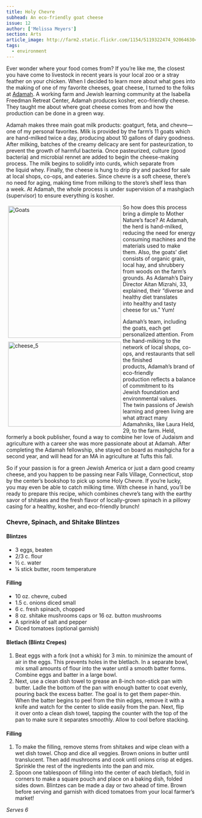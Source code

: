 ```yaml
---
title: Holy Chevre
subhead: An eco-friendly goat cheese
issue: 12
author: ['Melissa Meyers']
section: Arts
article_image: http://farm2.static.flickr.com/1154/5119322474_920646304a.jpg
tags:
  - environment
---
```

Ever wonder where your food comes&nbsp;from? If you&rsquo;re like me, the closest you&nbsp;have come to livestock in recent years&nbsp;is your local zoo or a stray feather on&nbsp;your chicken. When I decided to learn more&nbsp;about what goes into the making of one of&nbsp;my favorite cheeses, goat cheese, I turned to&nbsp;the folks at <a href="http://isabellafreedman.org/adamah">Adamah</a>. A working farm and Jewish learning&nbsp;community at the Isabella Freedman Retreat&nbsp;Center, Adamah produces kosher, eco-friendly&nbsp;cheese. They taught me about where goat&nbsp;cheese comes from and how the production&nbsp;can be done in a green way.

Adamah makes three main goat milk&nbsp;products: goatgurt, feta, and chevre&mdash;one of&nbsp;my personal favorites. Milk is provided by&nbsp;the farm&rsquo;s 11 goats which are hand-milked&nbsp;twice a day, producing about 10 gallons of&nbsp;dairy goodness. After milking, batches of the&nbsp;creamy delicacy are sent for pasteurization,&nbsp;to prevent the growth of harmful bacteria.&nbsp;Once pasteurized, culture (good bacteria)&nbsp;and microbial rennet are added to begin the&nbsp;cheese-making process. The milk begins to&nbsp;solidify into curds, which separate from the&nbsp;liquid whey. Finally, the cheese is hung to&nbsp;drip dry and packed for sale at local shops,&nbsp;co-ops, and eateries. Since chevre is a soft&nbsp;cheese, there&rsquo;s no need for aging, making time&nbsp;from milking to the store&rsquo;s shelf less than a&nbsp;week. At Adamah, the whole process is under&nbsp;supervision of a mashgiach (supervisor) to&nbsp;ensure everything is kosher.

<a href="http://www.flickr.com/photos/presentensegroup/5119395328/" title="goats_5 by PresenTense Group, on Flickr"><img align="left" alt="Goats" height="350" hspace="5" src="http://farm5.static.flickr.com/4008/5119395328_5e5144bf2e.jpg" vspace="5" width="300" /></a>

So how does this process bring a dimple&nbsp;to Mother Nature&rsquo;s face? At Adamah, the herd&nbsp;is hand-milked, reducing the need for energy consuming&nbsp;machines and the materials used&nbsp;to make them. Also, the goats&rsquo; diet consists of&nbsp;organic grain, local hay, and shrubbery from&nbsp;woods on the farm&rsquo;s grounds. As Adamah&rsquo;s&nbsp;Dairy Director Aitan Mizrahi, 33, explained,&nbsp;their &ldquo;diverse and healthy diet translates into&nbsp;healthy and tasty cheese for us.&rdquo; Yum!

<a href="http://www.flickr.com/photos/presentensegroup/5118722311/" title="cheese_5 by PresenTense Group, on Flickr"><img align="left" alt="cheese_5" height="225" hspace="5" src="http://farm5.static.flickr.com/4125/5118722311_9339073c2a.jpg" vspace="5" width="300" /></a>

Adamah&rsquo;s team, including the goats, each&nbsp;get personalized attention. From the hand-milking&nbsp;to the network of local shops, co-ops,&nbsp;and restaurants that sell the finished products,&nbsp;Adamah&rsquo;s brand of eco-friendly production&nbsp;reflects a balance of commitment to its Jewish&nbsp;foundation and environmental values. The&nbsp;twin passions of Jewish learning and green&nbsp;living are what attract many Adamahniks, like&nbsp;Laura Held, 29, to the farm. Held, formerly a&nbsp;book publisher, found a way to combine her&nbsp;love of Judaism and agriculture with a career&nbsp;she was more passionate about at Adamah.&nbsp;After completing the Adamah fellowship, she&nbsp;stayed on board as mashgicha for a second&nbsp;year, and will head for an MA in agriculture&nbsp;at Tufts this fall.

So if your passion is for a green Jewish&nbsp;America or just a darn good creamy cheese,&nbsp;and you happen to be passing near Falls Village,&nbsp;Connecticut, stop by the center&rsquo;s bookshop to&nbsp;pick up some Holy Chevre. If you&rsquo;re lucky, you&nbsp;may even be able to catch milking time. With&nbsp;cheese in hand, you&rsquo;ll be ready to prepare this&nbsp;recipe, which combines chevre&rsquo;s tang with the&nbsp;earthy savor of shitakes and the fresh flavor of&nbsp;locally-grown spinach in a pillowy casing for a&nbsp;healthy, kosher, and eco-friendly brunch!

### Chevre, Spinach, and Shitake Blintzes

#### Blintzes
- 3 eggs, beaten
- 2/3 c. flour
- &frac12; c. water
- &frac14; stick butter, room temperature

#### Filling

- 10 oz. chevre, cubed
- 1.5 c. onions diced small
- 6 c. fresh spinach, chopped
- 8 oz. shitake mushrooms caps or 16 oz. button mushrooms
- A sprinkle of salt and pepper
- Diced tomatoes (optional garnish)

#### Bletlach (Blintz Crepes)

1. Beat eggs with a fork (not a whisk) for 3 min. to minimize the amount of air in the&nbsp;eggs. This prevents holes in the bletlach. In a separate bowl, mix small amounts of flour&nbsp;into the water until a smooth batter forms. Combine eggs and batter in a large bowl.&nbsp;
2. Next, use a clean dish towel to grease an 8-inch non-stick pan with butter. Ladle the&nbsp;bottom of the pan with enough batter to coat evenly, pouring back the excess batter.&nbsp;The goal is to get them paper-thin. When the batter begins to peel from the thin edges,&nbsp;remove it with a knife and watch for the center to slide easily from the pan. Next, flip it&nbsp;over onto a clean dish towel, tapping the counter with the top of the pan to make sure it&nbsp;separates smoothly. Allow to cool before stacking.

#### Filling

1. To make the filling, remove stems from shitakes and wipe clean with a wet dish&nbsp;towel. Chop and dice all veggies. Brown onions in butter until translucent. Then add&nbsp;mushrooms and cook until onions crisp at edges. Sprinkle the rest of the ingredients&nbsp;into the pan and mix.
2. Spoon one tablespoon of filling into the center of each bletlach, fold in corners to make&nbsp;a square pouch and place on a baking dish, folded sides down. Blintzes can be made a&nbsp;day or two ahead of time. Brown before serving and garnish with diced tomatoes from&nbsp;your local farmer&rsquo;s market!

_Serves 6_
